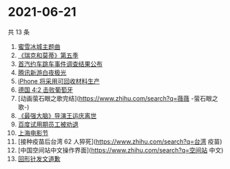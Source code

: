 # 2021-06-21

共 13 条

<!-- BEGIN -->
<!-- 最后更新时间 Mon Jun 21 2021 17:05:18 GMT+0800 (China Standard Time) -->

1. [蜜雪冰城主题曲](https://www.zhihu.com/search?q=蜜雪冰城)
2. [《瑞克和莫蒂》第五季](https://www.zhihu.com/search?q=瑞克和莫蒂)
3. [首汽约车跳车事件调查结果公布](https://www.zhihu.com/search?q=首汽约车)
4. [腾讯新游白夜极光](https://www.zhihu.com/search?q=白夜极光)
5. [iPhone 将采用可回收材料生产](https://www.zhihu.com/search?q=苹果)
6. [德国 4:2 击败葡萄牙](https://www.zhihu.com/search?q=德国队)
7. [动画萤石眼之歌完结](https://www.zhihu.com/search?q=薇薇 -萤石眼之歌-)
8. [《最强大脑》导演王运庆离世](https://www.zhihu.com/search?q=最强大脑导演王运庆)
9. [百度试用期员工被劝退](https://www.zhihu.com/search?q=百度员工被劝退)
10. [上海电影节](https://www.zhihu.com/search?q=上海电影节)
11. [接种疫苗后台湾 62 人猝死](https://www.zhihu.com/search?q=台湾 疫苗)
12. [中国空间站中文操作界面](https://www.zhihu.com/search?q=空间站 中文)
13. [回形针发文道歉](https://www.zhihu.com/search?q=回形针道歉)

<!-- END -->
